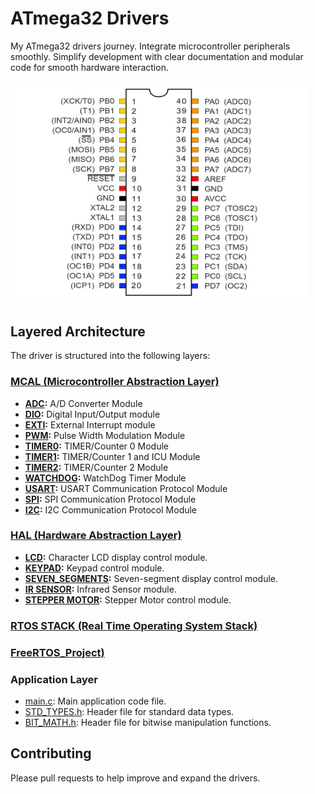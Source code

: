 # ATmega32 Drivers
My ATmega32 drivers journey. Integrate microcontroller peripherals smoothly. Simplify development with clear documentation and modular code for smooth hardware interaction.

<div style="text-align: right; padding-right: 30px;">
  <img src="Apps/Supplementary/ATmega32-pinout.jpg" alt="Pin Diagram" width="600">
</div>

## Layered Architecture

The driver is structured into the following layers:

### [MCAL (Microcontroller Abstraction Layer)](MCAL/)

- **[ADC](MCAL/ADC/):** A/D Converter Module
- **[DIO](MCAL/DIO/):** Digital Input/Output module
- **[EXTI](MCAL/EXTI/):** External Interrupt module
- **[PWM](MCAL/PWM/):** Pulse Width Modulation Module
- **[TIMER0](MCAL/TIMER0/):** TIMER/Counter 0 Module
- **[TIMER1](MCAL/TIMER1/):** TIMER/Counter 1 and ICU Module
- **[TIMER2](MCAL/TIMER1/):** TIMER/Counter 2 Module
- **[WATCHDOG](MCAL/WATCHDOG/):** WatchDog Timer Module
- **[USART](MCAL/USART/):** USART Communication Protocol Module
- **[SPI](MCAL/SPI/):** SPI Communication Protocol Module
- **[I2C](MCAL/I2C/):** I2C Communication Protocol Module
  
### [HAL (Hardware Abstraction Layer)](HAL/)

- **[LCD](HAL/LCD/):** Character LCD display control module.
- **[KEYPAD](HAL/KEYPAD/):** Keypad control module.
- **[SEVEN_SEGMENTS](HAL/SEVEN_SEGMENTS/):** Seven-segment display control module.
- **[IR SENSOR](HAL/IR_SENSOR/):** Infrared Sensor module.
- **[STEPPER MOTOR](HAL/STEPPER_MOTOR/):** Stepper Motor control module.

### [RTOS STACK (Real Time Operating System Stack)](RTOS_STACK/)

### [FreeRTOS_Project)](FreeRTOS_Project/)
### Application Layer

- [main.c](main.c): Main application code file.
- [STD_TYPES.h](STD_TYPES.h): Header file for standard data types.
- [BIT_MATH.h](BIT_MATH.h): Header file for bitwise manipulation functions.

## Contributing
Please  pull requests to help improve and expand the drivers.
